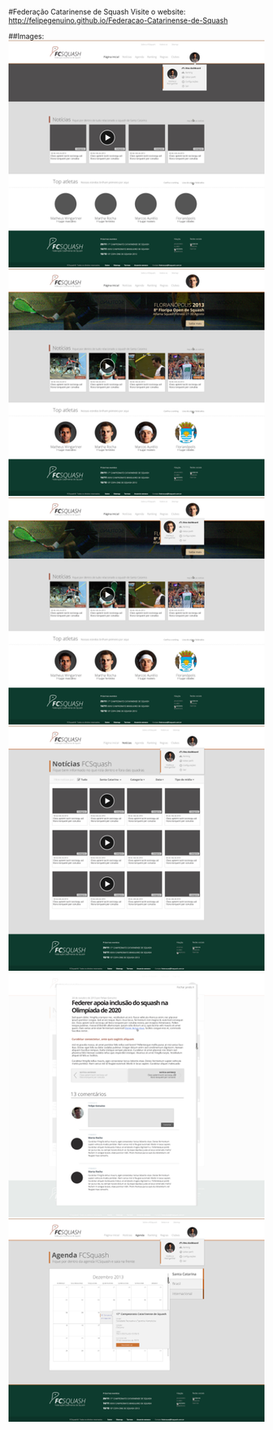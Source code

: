 #Federação Catarinense de Squash
Visite o website: http://felipegenuino.github.io/Federacao-Catarinense-de-Squash
 

##Images:
![Página inicial Wireframe](https://raw.githubusercontent.com/felipegenuino/Federacao-Catarinense-de-Squash/gh-pages/_prototipo/1-home-wireframe.jpg)
![Página inicial](https://raw.githubusercontent.com/felipegenuino/Federacao-Catarinense-de-Squash/gh-pages/_prototipo/1-home.jpg)
![Página inicial 2](https://raw.githubusercontent.com/felipegenuino/Federacao-Catarinense-de-Squash/gh-pages/_prototipo/1-home2.jpg)
![Página de notícias](https://raw.githubusercontent.com/felipegenuino/Federacao-Catarinense-de-Squash/gh-pages/_prototipo/2-1-noticias.jpg)
![Página da notícia](https://raw.githubusercontent.com/felipegenuino/Federacao-Catarinense-de-Squash/gh-pages/_prototipo/2-2-noticias-single.jpg)
![Página de agenda](https://raw.githubusercontent.com/felipegenuino/Federacao-Catarinense-de-Squash/gh-pages/_prototipo/3-agenda.jpg)
 



 